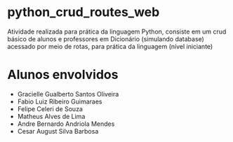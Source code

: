 # python_crud_routes_web
Atividade realizada para prática da linguagem Python, consiste em um crud básico de alunos e professores em Dicionário (simulando database) acessado por meio de rotas, para prática da linguagem (nível iniciante)

# Alunos envolvidos
- Gracielle Gualberto Santos Oliveira
- Fabio Luiz Ribeiro Guimaraes
- Felipe Celeri de Souza
- Matheus Alves de Lima
- Andre Bernardo Andriola Mendes
- Cesar August Silva Barbosa
